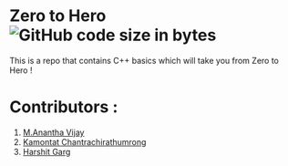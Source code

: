 # Zero to Hero ![GitHub code size in bytes](https://img.shields.io/github/languages/code-size/Ananthavijay/Zero-to-Hero)

This is a repo that contains C++ basics which will take you from Zero to Hero !

# Contributors :
1. [M.Anantha Vijay](https://github.com/Ananthavijay)
2. [Kamontat Chantrachirathumrong](https://github.com/kamontat)
3. [Harshit Garg](https://github.com/mathagician)
